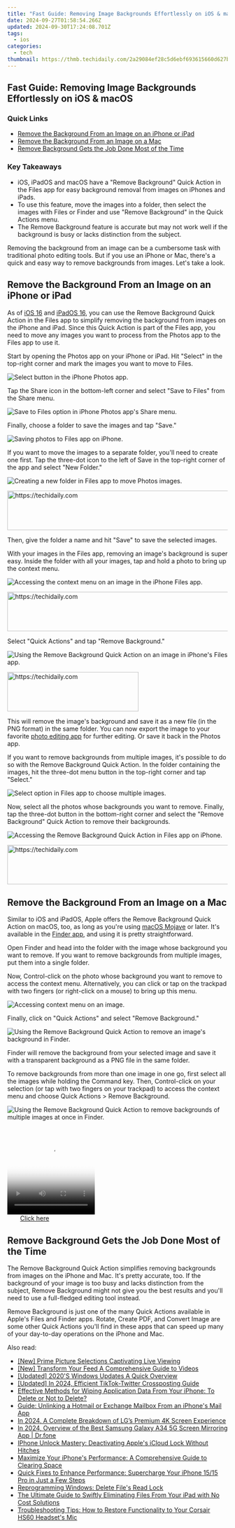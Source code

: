 ```yaml
---
title: "Fast Guide: Removing Image Backgrounds Effortlessly on iOS & macOS"
date: 2024-09-27T01:58:54.266Z
updated: 2024-09-30T17:24:08.701Z
tags:
  - ios
categories:
  - tech
thumbnail: https://thmb.techidaily.com/2a29084ef28c5d6ebf693615660d627bf6405cc5a8ac614e41f7b335143de3df.jpg
---
```


## Fast Guide: Removing Image Backgrounds Effortlessly on iOS & macOS

### Quick Links

* [Remove the Background From an Image on an iPhone or iPad](https://some-techniques.techidaily.com/updated-harmonize-with-holiness-choosing-christian-chimes/)
* [Remove the Background From an Image on a Mac](https://tech-savvy.techidaily.com/1721432117935-stay-safe-not-seducedgoogles-bard-malware-warning/)
* [Remove Background Gets the Job Done Most of the Time](https://youtube-data.techidaily.com/n-2024-from-chords-to-chart-toppers-essential-musician-focused-youtube-content/)

### Key Takeaways

* iOS, iPadOS and macOS have a "Remove Background" Quick Action in the Files app for easy background removal from images on iPhones and iPads.
* To use this feature, move the images into a folder, then select the images with Files or Finder and use "Remove Background" in the Quick Actions menu.
* The Remove Background feature is accurate but may not work well if the background is busy or lacks distinction from the subject.

 Removing the background from an image can be a cumbersome task with traditional photo editing tools. But if you use an iPhone or Mac, there's a quick and easy way to remove backgrounds from images. Let's take a look.

##  Remove the Background From an Image on an iPhone or iPad

 As of [iOS 16](https://youtube-clips.techidaily.com/in-2024-editors-dream-machine-top-portable-video-edits-tools/) and [iPadOS 16](https://instagram-video-recordings.techidaily.com/updated-in-2024-crafting-compelling-narratives-in-instagram-ads-top-10-tips-for-success/), you can use the Remove Background Quick Action in the Files app to simplify removing the background from images on the iPhone and iPad. Since this Quick Action is part of the Files app, you need to move any images you want to process from the Photos app to the Files app to use it.

 Start by opening the Photos app on your iPhone or iPad. Hit "Select" in the top-right corner and mark the images you want to move to Files.

![Select button in the iPhone Photos app.](https://static1.howtogeekimages.com/wordpress/wp-content/uploads/2024/01/remove-background-from-image-on-iphone-1.jpg) 

 Tap the Share icon in the bottom-left corner and select "Save to Files" from the Share menu.

![Save to Files option in iPhone Photos app's Share menu.](https://static1.howtogeekimages.com/wordpress/wp-content/uploads/2024/01/remove-background-from-image-on-iphone-3.jpg) 

 Finally, choose a folder to save the images and tap "Save."

![Saving photos to Files app on iPhone.](https://static1.howtogeekimages.com/wordpress/wp-content/uploads/2024/01/remove-background-from-image-on-iphone-4.jpg) 

 If you want to move the images to a separate folder, you'll need to create one first. Tap the three-dot icon to the left of Save in the top-right corner of the app and select "New Folder."

![Creating a new folder in Files app to move Photos images.](https://static1.howtogeekimages.com/wordpress/wp-content/uploads/2024/01/remove-background-from-image-on-iphone-5.jpg) 

<!-- affiliate ads begin -->
<a href="https://aligracehair.sjv.io/c/5597632/1902278/19272" target="_top" id="1902278">
  <img src="//a.impactradius-go.com/display-ad/19272-1902278" border="0" alt="https://techidaily.com" width="728" height="90"/>
</a>
<img height="0" width="0" src="https://aligracehair.sjv.io/i/5597632/1902278/19272" style="position:absolute;visibility:hidden;" border="0" />
<!-- affiliate ads end -->

 Then, give the folder a name and hit "Save" to save the selected images.

 With your images in the Files app, removing an image's background is super easy. Inside the folder with all your images, tap and hold a photo to bring up the context menu.

![Accessing the context menu on an image in the iPhone Files app.](https://static1.howtogeekimages.com/wordpress/wp-content/uploads/2024/01/remove-background-from-image-on-iphone-7.jpg) 

<!-- affiliate ads begin -->
<a href="https://appsumo.8odi.net/c/5597632/2144278/7443" target="_top" id="2144278">
  <img src="//a.impactradius-go.com/display-ad/7443-2144278" border="0" alt="https://techidaily.com" width="728" height="90"/>
</a>
<img height="0" width="0" src="https://appsumo.8odi.net/i/5597632/2144278/7443" style="position:absolute;visibility:hidden;" border="0" />
<!-- affiliate ads end -->

 Select "Quick Actions" and tap "Remove Background."

![Using the Remove Background Quick Action on an image in iPhone's Files app.](https://static1.howtogeekimages.com/wordpress/wp-content/uploads/2024/01/remove-background-from-image-on-iphone-8.jpg) 

<!-- affiliate ads begin -->
<a href="https://aligracehair.sjv.io/c/5597632/1934183/19272" target="_top" id="1934183">
  <img src="//a.impactradius-go.com/display-ad/19272-1934183" border="0" alt="https://techidaily.com" width="300" height="90"/>
</a>
<img height="0" width="0" src="https://aligracehair.sjv.io/i/5597632/1934183/19272" style="position:absolute;visibility:hidden;" border="0" />
<!-- affiliate ads end -->

 This will remove the image's background and save it as a new file (in the PNG format) in the same folder. You can now export the image to your favorite [photo editing app](https://facebook-clips.techidaily.com/new-2024-approved-tips-to-incorrante-tv-with-facebook-live-integration/) for further editing. Or save it back in the Photos app.

 If you want to remove backgrounds from multiple images, it's possible to do so with the Remove Background Quick Action. In the folder containing the images, hit the three-dot menu button in the top-right corner and tap "Select."

![Select option in Files app to choose multiple images.](https://static1.howtogeekimages.com/wordpress/wp-content/uploads/2024/01/remove-background-from-image-on-iphone-10.jpg) 

 Now, select all the photos whose backgrounds you want to remove. Finally, tap the three-dot button in the bottom-right corner and select the "Remove Background" Quick Action to remove their backgrounds.

![Accessing the Remove Background Quick Action in Files app on iPhone.](https://static1.howtogeekimages.com/wordpress/wp-content/uploads/2024/01/remove-background-from-image-on-iphone-12.jpg) 

<!-- affiliate ads begin -->
<a href="https://appsumo.8odi.net/c/5597632/2151893/7443" target="_top" id="2151893">
  <img src="//a.impactradius-go.com/display-ad/7443-2151893" border="0" alt="https://techidaily.com" width="728" height="90"/>
</a>
<img height="0" width="0" src="https://appsumo.8odi.net/i/5597632/2151893/7443" style="position:absolute;visibility:hidden;" border="0" />
<!-- affiliate ads end -->

##  Remove the Background From an Image on a Mac

 Similar to iOS and iPadOS, Apple offers the Remove Background Quick Action on macOS, too, as long as you're using [macOS Mojave](https://youtube-docs.techidaily.com/-modification-tools-the-ultimate-guide-for-youtubers/) or later. It's available in the [Finder app](https://buynow-info.techidaily.com/1722645048665-experience-the-best-of-web-browsing-and-streaming-on-lenovos-newest-tablet-the-2020-tab-m10-hd-reviewed/), and using it is pretty straightforward.

 Open Finder and head into the folder with the image whose background you want to remove. If you want to remove backgrounds from multiple images, put them into a single folder.

 Now, Control-click on the photo whose background you want to remove to access the context menu. Alternatively, you can click or tap on the trackpad with two fingers (or right-click on a mouse) to bring up this menu.

![Accessing context menu on an image.](https://static1.howtogeekimages.com/wordpress/wp-content/uploads/2024/01/remove-background-from-image-on-mac-3.jpg) 

 Finally, click on "Quick Actions" and select "Remove Background."

![Using the Remove Background Quick Action to remove an image's background in Finder.](https://static1.howtogeekimages.com/wordpress/wp-content/uploads/2024/01/remove-background-from-image-on-mac-1.jpg) 

 Finder will remove the background from your selected image and save it with a transparent background as a PNG file in the same folder.

 To remove backgrounds from more than one image in one go, first select all the images while holding the Command key. Then, Control-click on your selection (or tap with two fingers on your trackpad) to access the context menu and choose Quick Actions > Remove Background.

![Using the Remove Background Quick Action to remove backgrounds of multiple images at once in Finder.](https://static1.howtogeekimages.com/wordpress/wp-content/uploads/2024/01/remove-background-from-image-on-mac-2.jpg) 

<!-- affiliate ads begin -->
<span id="1328683">
					<video width="200" height="200" style="cursor:pointer"
           poster="//a.impactradius-go.com/display-clicktoplayimage/1328683.png"
           onclick="if(!this.playClicked){this.play();this.setAttribute('controls',true);this.playClicked=true;}">
	   <source src="//a.impactradius-go.com/display-ad/15852-1328683">
	   <img src="//a.impactradius-go.com/display-clicktoplayimage/1328683.png" style="border: none; height: 100%; width: 100%; object-fit: contain">
	</video>
	<div style="width:125px;text-align:center"><a href="javascript:window.open(decodeURIComponent('https%3A%2F%2Fthefitville.pxf.io%2Fc%2F5597632%2F1328683%2F15852'), '_blank');void(0);">Click here</a></div>
</span>
<img height="0" width="0" src="https://imp.pxf.io/i/5597632/1328683/15852" style="position:absolute;visibility:hidden;" border="0" />
<!-- affiliate ads end -->

##  Remove Background Gets the Job Done Most of the Time

 The Remove Background Quick Action simplifies removing backgrounds from images on the iPhone and Mac. It's pretty accurate, too. If the background of your image is too busy and lacks distinction from the subject, Remove Background might not give you the best results and you'll need to use a full-fledged editing tool instead.

 Remove Background is just one of the many Quick Actions available in Apple's Files and Finder apps. Rotate, Create PDF, and Convert Image are some other Quick Actions you'll find in these apps that can speed up many of your day-to-day operations on the iPhone and Mac.

<ins class="adsbygoogle"
     style="display:block"
     data-ad-format="autorelaxed"
     data-ad-client="ca-pub-7571918770474297"
     data-ad-slot="1223367746"></ins>

<ins class="adsbygoogle"
     style="display:block"
     data-ad-client="ca-pub-7571918770474297"
     data-ad-slot="8358498916"
     data-ad-format="auto"
     data-full-width-responsive="true"></ins>

<span class="atpl-alsoreadstyle">Also read:</span>
<div><ul>
<li><a href="https://extra-approaches.techidaily.com/new-prime-picture-selections-captivating-live-viewing/"><u>[New] Prime Picture Selections Captivating Live Viewing</u></a></li>
<li><a href="https://instagram-videos.techidaily.com/new-transform-your-feed-a-comprehensive-guide-to-videos/"><u>[New] Transform Your Feed A Comprehensive Guide to Videos</u></a></li>
<li><a href="https://extra-information.techidaily.com/updated-2020s-windows-updates-a-quick-overview/"><u>[Updated] 2020'S Windows Updates A Quick Overview</u></a></li>
<li><a href="https://twitter-videos.techidaily.com/updated-in-2024-efficient-tiktok-twitter-crossposting-guide/"><u>[Updated] In 2024, Efficient TikTok-Twitter Crossposting Guide</u></a></li>
<li><a href="https://os-tips.techidaily.com/effective-methods-for-wiping-application-data-from-your-iphone-to-delete-or-not-to-delete/"><u>Effective Methods for Wiping Application Data From Your iPhone: To Delete or Not to Delete?</u></a></li>
<li><a href="https://os-tips.techidaily.com/guide-unlinking-a-hotmail-or-exchange-mailbox-from-an-iphones-mail-app/"><u>Guide: Unlinking a Hotmail or Exchange Mailbox From an iPhone's Mail App</u></a></li>
<li><a href="https://extra-hints.techidaily.com/in-2024-a-complete-breakdown-of-lgs-premium-4k-screen-experience/"><u>In 2024, A Complete Breakdown of LG’s Premium 4K Screen Experience</u></a></li>
<li><a href="https://screen-mirror.techidaily.com/in-2024-overview-of-the-best-samsung-galaxy-a34-5g-screen-mirroring-app-drfone-by-drfone-android/"><u>In 2024, Overview of the Best Samsung Galaxy A34 5G Screen Mirroring App | Dr.fone</u></a></li>
<li><a href="https://os-tips.techidaily.com/iphone-unlock-mastery-deactivating-apples-icloud-lock-without-hitches/"><u>IPhone Unlock Mastery: Deactivating Apple's iCloud Lock Without Hitches</u></a></li>
<li><a href="https://os-tips.techidaily.com/maximize-your-iphones-performance-a-comprehensive-guide-to-clearing-space/"><u>Maximize Your iPhone's Performance: A Comprehensive Guide to Clearing Space</u></a></li>
<li><a href="https://os-tips.techidaily.com/quick-fixes-to-enhance-performance-supercharge-your-iphone-1515-pro-in-just-a-few-steps/"><u>Quick Fixes to Enhance Performance: Supercharge Your iPhone 15/15 Pro in Just a Few Steps</u></a></li>
<li><a href="https://windows11.techidaily.com/reprogramming-windows-delete-files-read-lock/"><u>Reprogramming Windows: Delete File's Read Lock</u></a></li>
<li><a href="https://os-tips.techidaily.com/the-ultimate-guide-to-swiftly-eliminating-files-from-your-ipad-with-no-cost-solutions/"><u>The Ultimate Guide to Swiftly Eliminating Files From Your iPad with No Cost Solutions</u></a></li>
<li><a href="https://sound-issues.techidaily.com/troubleshooting-tips-how-to-restore-functionality-to-your-corsair-hs60-headsets-mic/"><u>Troubleshooting Tips: How to Restore Functionality to Your Corsair HS60 Headset's Mic</u></a></li>
</ul></div>

